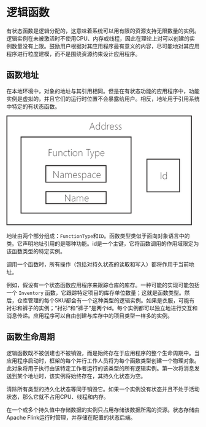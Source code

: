 # 逻辑函数

有状态函数是逻辑分配的，这意味着系统可以用有限的资源支持无限数量的实例。逻辑实例在未被激活时不使用CPU、内存或线程，因此在理论上对可以创建的实例数量没有上限。鼓励用户根据对其应用程序最有意义的内容，尽可能地对其应用程序进行粒度建模，而不是围绕资源约束设计应用程序。

## 函数地址

 在本地环境中，对象的地址与其引用相同。但是在有状态功能的应用程序中，功能实例是虚拟的，并且它们的运行时位置不会暴露给用户。相反，地址用于引用系统中特定的有状态函数。

![](../.gitbook/assets/image%20%284%29.png)

地址由两个部分组成：`FunctionType`和`ID`。函数类型类似于面向对象语言中的类。它声明地址引用的是哪种功能。id是一个主键，它将函数调用的作用域限定为该函数类型的特定实例。

调用一个函数时，所有操作（包括对持久状态的读取和写入）都将作用于当前地址。

 例如，假设有一个状态函数应用程序来跟踪仓库的库存。一种可能的实现可能包括一个 `Inventory` 函数，它跟踪特定项目的库存单位数量；这就是函数类型。然后，仓库管理的每个SKU都会有一个这种类型的逻辑实例。如果是衣服，可能有衬衫和裤子的实例；“衬衫”和“裤子”是两个id。每个实例都可以独立地进行交互和消息传递。应用程序可以自由创建与库存中的项目类型一样多的实例。

## 函数生命周期

逻辑函数既不被创建也不被销毁，而是始终存在于应用程序的整个生命周期中。当应用程序启动时，框架的每个并行工作人员将为每个函数类型创建一个物理对象。此对象将用于执行由该特定工作者运行的该类型的所有逻辑实例。第一次将消息发送到某个地址时，该实例将始终存在，其持久化状态为空。

清除所有类型的持久化状态等同于销毁它。如果一个实例没有状态并且不处于活动状态，那么它就不占用CPU、线程和内存。

在一个或多个持久值中存储数据的实例只占用存储该数据所需的资源。状态存储由Apache Flink运行时管理，并存储在配置的状态后端。


